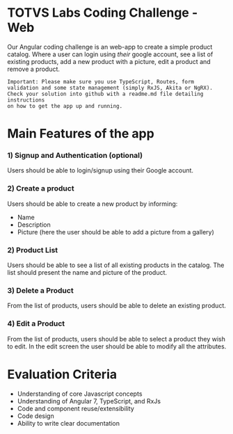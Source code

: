 # TOTVS Labs Coding Challenge - Web
Our Angular coding challenge is an web-app to create a simple product catalog. Where a user can login using *their* google account, see a list of existing products, add a new product with a picture, edit a product and remove a product.

```
Important: Please make sure you use TypeScript, Routes, form validation and some state management (simply RxJS, Akita or NgRX). 
Check your solution into github with a readme.md file detailing instructions 
on how to get the app up and running.
```

# Main Features of the app

### 1) Signup and Authentication (optional)
Users should be able to login/signup using their Google account.

### 2) Create a product
Users should be able to create a new product by informing:
- Name
- Description
- Picture (here the user should be able to add a picture from a gallery)

### 2) Product List

Users should be able to see a list of all existing products in the catalog. The list should present the name and picture of the product.

### 3) Delete a Product

From the list of products, users should be able to delete an existing product.

### 4) Edit a Product

From the list of products, users should be able to select a product they wish to edit. In the edit screen the user should be able to modify all the attributes.


# Evaluation Criteria

* Understanding of core Javascript concepts
* Understanding of Angular 7, TypeScript, and RxJs
* Code and component reuse/extensibility
* Code design
* Ability to write clear documentation
